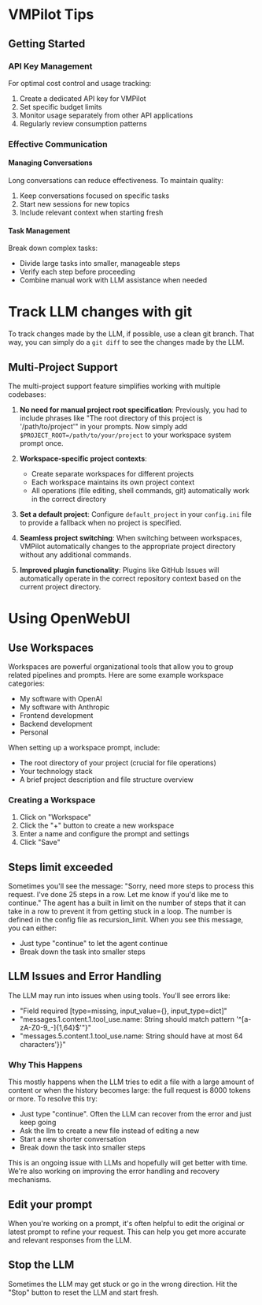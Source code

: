 # VMPilot Tips

## Getting Started

### API Key Management
For optimal cost control and usage tracking:
1. Create a dedicated API key for VMPilot
2. Set specific budget limits
3. Monitor usage separately from other API applications
4. Regularly review consumption patterns

### Effective Communication

#### Managing Conversations
Long conversations can reduce effectiveness. To maintain quality:

1. Keep conversations focused on specific tasks
2. Start new sessions for new topics
3. Include relevant context when starting fresh

#### Task Management
Break down complex tasks:
- Divide large tasks into smaller, manageable steps
- Verify each step before proceeding
- Combine manual work with LLM assistance when needed

# Track LLM changes with git

To track changes made by the LLM, if possible, use a clean git branch. That way, you can simply do a `git diff` to see the changes made by the LLM.

## Multi-Project Support

The multi-project support feature simplifies working with multiple codebases:

1. **No need for manual project root specification**:
   Previously, you had to include phrases like "The root directory of this project is '/path/to/project'" in your prompts. Now simply add `$PROJECT_ROOT=/path/to/your/project` to your workspace system prompt once.

2. **Workspace-specific project contexts**:
   - Create separate workspaces for different projects
   - Each workspace maintains its own project context
   - All operations (file editing, shell commands, git) automatically work in the correct directory

3. **Set a default project**:
   Configure `default_project` in your `config.ini` file to provide a fallback when no project is specified.

4. **Seamless project switching**:
   When switching between workspaces, VMPilot automatically changes to the appropriate project directory without any additional commands.

5. **Improved plugin functionality**:
   Plugins like GitHub Issues will automatically operate in the correct repository context based on the current project directory.

# Using OpenWebUI

## Use Workspaces

Workspaces are powerful organizational tools that allow you to group related pipelines and prompts. Here are some example workspace categories:

- My software with OpenAI
- My software with Anthropic
- Frontend development
- Backend development
- Personal

When setting up a workspace prompt, include:

- The root directory of your project (crucial for file operations)
- Your technology stack
- A brief project description and file structure overview

### Creating a Workspace
1. Click on "Workspace"
2. Click the "+" button to create a new workspace
3. Enter a name and configure the prompt and settings
4. Click "Save"

## Steps limit exceeded

Sometimes you'll see the message: "Sorry, need more steps to process this request. I've done 25 steps in a row. Let me know if you'd like me to continue."
The agent has a built in limit on the number of steps that it can take in a row to prevent it from getting stuck in a loop. The number is defined in the config file as recursion_limit. 
When you see this message, you can either:

- Just type "continue" to let the agent continue
- Break down the task into smaller steps

## LLM Issues and Error Handling

The LLM may run into issues when using tools. You'll see errors like:

- "Field required [type=missing, input_value={}, input_type=dict]"
- "messages.1.content.1.tool_use.name: String should match pattern '^[a-zA-Z0-9_-]{1,64}$'"}"
- "messages.5.content.1.tool_use.name: String should have at most 64 characters'}}"

### Why This Happens

This mostly happens when the LLM tries to edit a file with a large amount of content or when the history becomes large: the full request is 8000 tokens or more. To resolve this try:

- Just type "continue". Often the LLM can recover from the error and just keep going
- Ask the llm to create a new file instead of editing a new
- Start a new shorter conversation
- Break down the task into smaller steps

This is an ongoing issue with LLMs and hopefully will get better with time. We're also working on improving the error handling and recovery mechanisms.


## Edit your prompt

When you're working on a prompt, it's often helpful to edit the original or latest prompt to refine your request. This can help you get more accurate and relevant responses from the LLM.

## Stop the LLM

Sometimes the LLM may get stuck or go in the wrong direction. Hit the "Stop" button to reset the LLM and start fresh.

